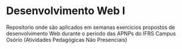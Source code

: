 # Desenvolvimento Web I

Repositorio onde são aplicados em semanas exercicios propostos de desenvolvimento Web
durante o periodo das APNPs do IFRS Campus Osório
(Atividades Pedagógicas Não Presenciais)
